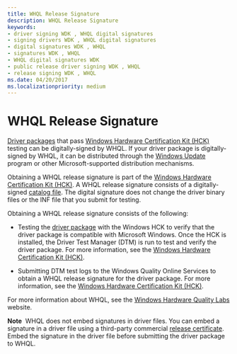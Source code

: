 ```yaml
---
title: WHQL Release Signature
description: WHQL Release Signature
keywords:
- driver signing WDK , WHQL digital signatures
- signing drivers WDK , WHQL digital signatures
- digital signatures WDK , WHQL
- signatures WDK , WHQL
- WHQL digital signatures WDK
- public release driver signing WDK , WHQL
- release signing WDK , WHQL
ms.date: 04/20/2017
ms.localizationpriority: medium
---
```


# WHQL Release Signature


[Driver packages](driver-packages.md) that pass [Windows Hardware Certification Kit (HCK)](/windows-hardware/test/hlk/) testing can be digitally-signed by WHQL. If your driver package is digitally-signed by WHQL, it can be distributed through the [Windows Update](/windows-hardware/drivers) program or other Microsoft-supported distribution mechanisms.

Obtaining a WHQL release signature is part of the [Windows Hardware Certification Kit (HCK)](/windows-hardware/test/hlk/). A WHQL release signature consists of a digitally-signed [catalog file](catalog-files.md). The digital signature does not change the driver binary files or the INF file that you submit for testing.

Obtaining a WHQL release signature consists of the following:

-   Testing the [driver package](driver-packages.md) with the Windows HCK to verify that the driver package is compatible with Microsoft Windows. Once the HCK is installed, the Driver Test Manager (DTM) is run to test and verify the driver package. For more information, see the [Windows Hardware Certification Kit (HCK)](/windows-hardware/test/hlk/).

-   Submitting DTM test logs to the Windows Quality Online Services to obtain a WHQL release signature for the driver package. For more information, see the [Windows Hardware Certification Kit (HCK)](/windows-hardware/test/hlk/).

For more information about WHQL, see the [Windows Hardware Quality Labs](/previous-versions/windows/hardware/hck/jj124227(v=vs.85)) website.

**Note**  WHQL does not embed signatures in driver files. You can embed a signature in a driver file using a third-party commercial [release certificate](release-certificates.md). Embed the signature in the driver file before submitting the driver package to WHQL.

 

